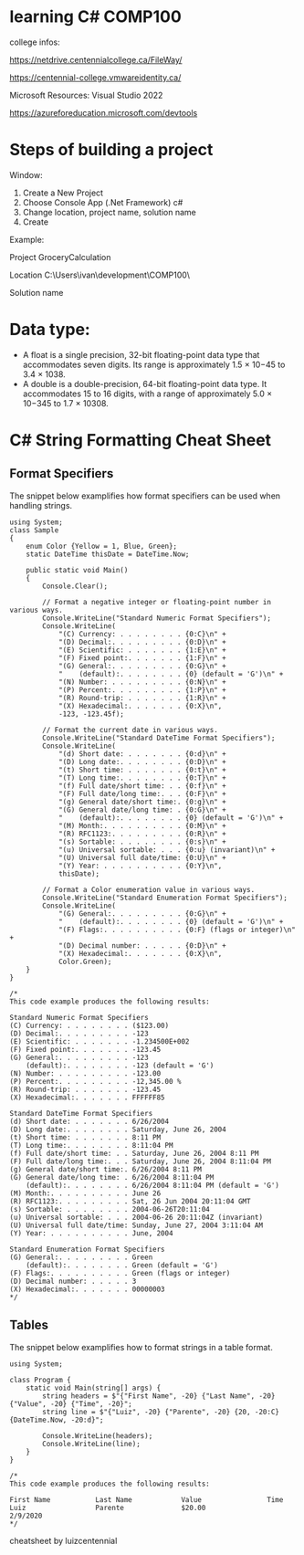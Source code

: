 # learning C# COMP100

college infos:

https://netdrive.centennialcollege.ca/FileWay/

https://centennial-college.vmwareidentity.ca/

Microsoft Resources: Visual Studio 2022

https://azureforeducation.microsoft.com/devtools

# Steps of building a project

Window:
1. Create a New Project
2. Choose Console App (.Net Framework) c#
3. Change location, project name, solution name
4. Create

Example:

Project
GroceryCalculation

Location
C:\Users\ivan\development\COMP100\

Solution name

# Data type:
- A float is a single precision, 32-bit floating-point data type that accommodates seven digits. Its range is approximately 1.5 × 10−45 to 3.4 × 1038.
- A double is a double-precision, 64-bit floating-point data type. It accommodates 15 to 16 digits, with a range of approximately 5.0 × 10−345 to 1.7 × 10308.

# C# String Formatting Cheat Sheet

## Format Specifiers
The snippet below examplifies how format specifiers can be used when handling strings.
```
using System;
class Sample 
{
    enum Color {Yellow = 1, Blue, Green};
    static DateTime thisDate = DateTime.Now;

    public static void Main() 
    {
        Console.Clear();

        // Format a negative integer or floating-point number in various ways.
        Console.WriteLine("Standard Numeric Format Specifiers");
        Console.WriteLine(
            "(C) Currency: . . . . . . . . {0:C}\n" +
            "(D) Decimal:. . . . . . . . . {0:D}\n" +
            "(E) Scientific: . . . . . . . {1:E}\n" +
            "(F) Fixed point:. . . . . . . {1:F}\n" +
            "(G) General:. . . . . . . . . {0:G}\n" +
            "    (default):. . . . . . . . {0} (default = 'G')\n" +
            "(N) Number: . . . . . . . . . {0:N}\n" +
            "(P) Percent:. . . . . . . . . {1:P}\n" +
            "(R) Round-trip: . . . . . . . {1:R}\n" +
            "(X) Hexadecimal:. . . . . . . {0:X}\n",
            -123, -123.45f); 

        // Format the current date in various ways.
        Console.WriteLine("Standard DateTime Format Specifiers");
        Console.WriteLine(
            "(d) Short date: . . . . . . . {0:d}\n" +
            "(D) Long date:. . . . . . . . {0:D}\n" +
            "(t) Short time: . . . . . . . {0:t}\n" +
            "(T) Long time:. . . . . . . . {0:T}\n" +
            "(f) Full date/short time: . . {0:f}\n" +
            "(F) Full date/long time:. . . {0:F}\n" +
            "(g) General date/short time:. {0:g}\n" +
            "(G) General date/long time: . {0:G}\n" +
            "    (default):. . . . . . . . {0} (default = 'G')\n" +
            "(M) Month:. . . . . . . . . . {0:M}\n" +
            "(R) RFC1123:. . . . . . . . . {0:R}\n" +
            "(s) Sortable: . . . . . . . . {0:s}\n" +
            "(u) Universal sortable: . . . {0:u} (invariant)\n" +
            "(U) Universal full date/time: {0:U}\n" +
            "(Y) Year: . . . . . . . . . . {0:Y}\n", 
            thisDate);

        // Format a Color enumeration value in various ways.
        Console.WriteLine("Standard Enumeration Format Specifiers");
        Console.WriteLine(
            "(G) General:. . . . . . . . . {0:G}\n" +
            "    (default):. . . . . . . . {0} (default = 'G')\n" +
            "(F) Flags:. . . . . . . . . . {0:F} (flags or integer)\n" +
            "(D) Decimal number: . . . . . {0:D}\n" +
            "(X) Hexadecimal:. . . . . . . {0:X}\n", 
            Color.Green);       
    }
}

/*
This code example produces the following results:

Standard Numeric Format Specifiers
(C) Currency: . . . . . . . . ($123.00)
(D) Decimal:. . . . . . . . . -123
(E) Scientific: . . . . . . . -1.234500E+002
(F) Fixed point:. . . . . . . -123.45
(G) General:. . . . . . . . . -123
    (default):. . . . . . . . -123 (default = 'G')
(N) Number: . . . . . . . . . -123.00
(P) Percent:. . . . . . . . . -12,345.00 %
(R) Round-trip: . . . . . . . -123.45
(X) Hexadecimal:. . . . . . . FFFFFF85

Standard DateTime Format Specifiers
(d) Short date: . . . . . . . 6/26/2004
(D) Long date:. . . . . . . . Saturday, June 26, 2004
(t) Short time: . . . . . . . 8:11 PM
(T) Long time:. . . . . . . . 8:11:04 PM
(f) Full date/short time: . . Saturday, June 26, 2004 8:11 PM
(F) Full date/long time:. . . Saturday, June 26, 2004 8:11:04 PM
(g) General date/short time:. 6/26/2004 8:11 PM
(G) General date/long time: . 6/26/2004 8:11:04 PM
    (default):. . . . . . . . 6/26/2004 8:11:04 PM (default = 'G')
(M) Month:. . . . . . . . . . June 26
(R) RFC1123:. . . . . . . . . Sat, 26 Jun 2004 20:11:04 GMT
(s) Sortable: . . . . . . . . 2004-06-26T20:11:04
(u) Universal sortable: . . . 2004-06-26 20:11:04Z (invariant)
(U) Universal full date/time: Sunday, June 27, 2004 3:11:04 AM
(Y) Year: . . . . . . . . . . June, 2004

Standard Enumeration Format Specifiers
(G) General:. . . . . . . . . Green
    (default):. . . . . . . . Green (default = 'G')
(F) Flags:. . . . . . . . . . Green (flags or integer)
(D) Decimal number: . . . . . 3
(X) Hexadecimal:. . . . . . . 00000003
*/
```


## Tables
The snippet below examplifies how to format strings in a table format.
```
using System;

class Program {
    static void Main(string[] args) {
        string headers = $"{"First Name", -20} {"Last Name", -20} {"Value", -20} {"Time", -20}";
        string line	= $"{"Luiz", -20} {"Parente", -20} {20, -20:C} {DateTime.Now, -20:d}";

        Console.WriteLine(headers);
        Console.WriteLine(line);
    }
}

/*
This code example produces the following results:

First Name           Last Name            Value                Time                
Luiz                 Parente              $20.00               2/9/2020            
*/
```
cheatsheet by luizcentennial
